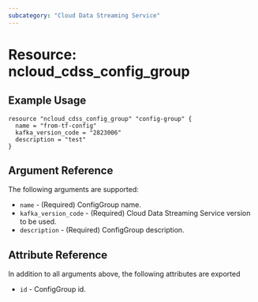 ```yaml
---
subcategory: "Cloud Data Streaming Service"
---
```



# Resource: ncloud_cdss_config_group

## Example Usage

``` hcl
resource "ncloud_cdss_config_group" "config-group" {
  name = "from-tf-config"
  kafka_version_code = "2823006"
  description = "test"
}
```

## Argument Reference
The following arguments are supported:

* `name` - (Required) ConfigGroup name.
* `kafka_version_code` - (Required) Cloud Data Streaming Service version to be used.
* `description` - (Required) ConfigGroup description.

## Attribute Reference
In addition to all arguments above, the following attributes are exported

* `id` - ConfigGroup id.
